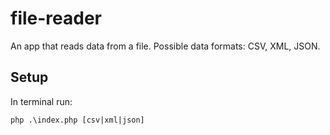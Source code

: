 # file-reader
An app that reads data from a file.
Possible data formats: CSV, XML, JSON.
## Setup
In terminal run:
```
php .\index.php [csv|xml|json]
```
